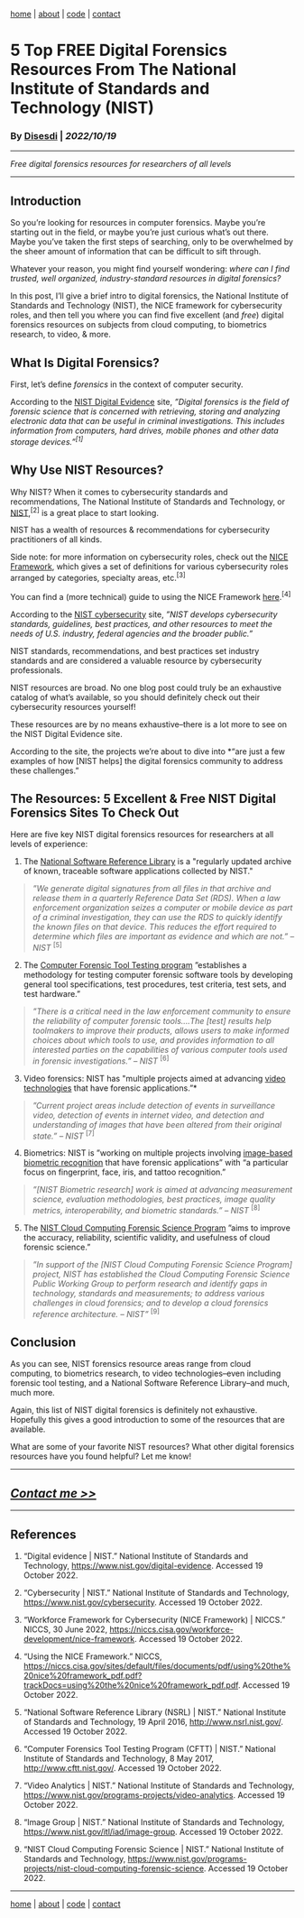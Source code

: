 [home](https://disesdi.github.io/) | [about](https://disesdi.github.io/about.html) | <a href="https://github.com/disesdi/" target="_blank" rel="noopener noreferrer">code</a> | [contact](https://disesdi.github.io/contact.html)


#  5 Top FREE Digital Forensics Resources From The National Institute of Standards and Technology (NIST)


### By <a href="https://disesdi.github.io/contact.html" target="_blank" rel="noopener noreferrer">Disesdi</a> | *2022/10/19*

-------

*Free digital forensics resources for researchers of all levels*

-------


## Introduction


So you’re looking for resources in computer forensics. Maybe you’re starting out in the field, or maybe you’re just curious what’s out there. Maybe you’ve taken the first steps of searching, only to be overwhelmed by the sheer amount of information that can be difficult to sift through.


Whatever your reason, you might find yourself wondering: *where can I find trusted, well organized, industry-standard resources in digital forensics?*


In this post, I’ll give a brief intro to digital forensics, the National Institute of Standards and Technology (NIST), the NICE framework for cybersecurity roles, and then tell you where you can find five excellent (and *free*) digital forensics resources on subjects from cloud computing, to biometrics research, to video, & more.


## What Is Digital Forensics?


First, let’s define *forensics* in the context of computer security. 


According to the [NIST Digital Evidence](https://www.nist.gov/digital-evidence) site, *”Digital forensics is the field of forensic science that is concerned with retrieving, storing and analyzing electronic data that can be useful in criminal investigations. This includes information from computers, hard drives, mobile phones and other data storage devices.”<sup>[1]</sup>*


## Why Use NIST Resources?


Why NIST? When it comes to cybersecurity standards and recommendations, The National Institute of Standards and Technology, or [NIST](https://www.nist.gov/cybersecurity),<sup>[2]</sup> is a great place to start looking.


NIST has a wealth of resources & recommendations for cybersecurity practitioners of all kinds. 


Side note: for more information on cybersecurity roles, check out the [NICE Framework](https://niccs.cisa.gov/workforce-development/nice-framework), which gives a set of definitions for various cybersecurity roles arranged by categories, specialty areas, etc.<sup>[3]</sup>  


You can find a (more technical) guide to using the NICE Framework [here](https://niccs.cisa.gov/sites/default/files/documents/pdf/using%20the%20nice%20framework_pdf.pdf?trackDocs=using%20the%20nice%20framework_pdf.pdf).<sup>[4]</sup> 


According to the [NIST cybersecurity](https://www.nist.gov/cybersecurity) site, *”NIST develops cybersecurity standards, guidelines, best practices, and other resources to meet the needs of U.S. industry, federal agencies and the broader public.”* 


NIST standards, recommendations, and best practices set industry standards and are considered a valuable resource by cybersecurity professionals.


NIST resources are broad. No one blog post could truly be an exhaustive catalog of what’s available, so you should definitely check out their cybersecurity resources yourself!


These resources are by no means exhaustive–there is a lot more to see on the NIST Digital Evidence site. 

According to the site, the projects we’re about to dive into *“are just a few examples of how [NIST helps] the digital forensics community to address these challenges.”


## The Resources: 5 Excellent & Free NIST Digital Forensics Sites To Check Out 


Here are five key NIST digital forensics resources for researchers at all levels of experience:


1. The [National Software Reference Library](http://www.nsrl.nist.gov/) is a "regularly updated archive of known, traceable software applications collected by NIST."

>*”We generate digital signatures from all files in that archive and release them in a quarterly Reference Data Set (RDS). When a law enforcement organization seizes a computer or mobile device as part of a criminal investigation, they can use the RDS to quickly identify the known files on that device. This reduces the effort required to determine which files are important as evidence and which are not.” – NIST* <sup>[5]</sup> 


2. The [Computer Forensic Tool Testing program](http://www.cftt.nist.gov/) ”establishes a methodology for testing computer forensic software tools by developing general tool specifications, test procedures, test criteria, test sets, and test hardware.”

>*”There is a critical need in the law enforcement community to ensure the reliability of computer forensic tools….The [test] results help toolmakers to improve their products, allows users to make informed choices about which tools to use, and provides information to all interested parties on the capabilities of various computer tools used in forensic investigations.” – NIST* <sup>[6]</sup> 


3. Video forensics: NIST has "multiple projects aimed at advancing [video technologies](https://www.nist.gov/programs-projects/video-analytics) that have forensic applications.”* 

>*”Current project areas include detection of events in surveillance video, detection of events in internet video, and detection and understanding of images that have been altered from their original state.” – NIST* <sup>[7]</sup> 


4. Biometrics: NIST is ”working on multiple projects involving [image-based biometric recognition](https://www.nist.gov/itl/iad/image-group) that have forensic applications” with “a particular focus on fingerprint, face, iris, and tattoo recognition.”  

> *”[NIST Biometric research] work is aimed at advancing measurement science, evaluation methodologies, best practices, image quality metrics, interoperability, and biometric standards.” – NIST* <sup>[8]</sup> 


5. The [NIST Cloud Computing Forensic Science Program](https://www.nist.gov/programs-projects/nist-cloud-computing-forensic-science) ”aims to improve the accuracy, reliability, scientific validity, and usefulness of cloud forensic science.”  

>*”In support of the [NIST Cloud Computing Forensic Science Program] project, NIST has established the Cloud Computing Forensic Science Public Working Group to perform research and identify gaps in technology, standards and measurements; to address various challenges in cloud forensics; and to develop a cloud forensics reference architecture. – NIST”*  <sup>[9]</sup>


## Conclusion


As you can see, NIST forensics resource areas range from cloud computing, to biometrics research,  to video technologies–even including forensic tool testing, and a National Software Reference Library–and much, much more.

Again, this list of NIST digital forensics is definitely not exhaustive. Hopefully this gives a good introduction to some of the resources that are available. 

What are some of your favorite NIST resources? What other digital forensics resources have you found helpful? Let me know!

-------


## [*Contact me >>*](https://disesdi.github.io/contact.html)


-------


## References

1. “Digital evidence \| NIST.” National Institute of Standards and Technology, https://www.nist.gov/digital-evidence. Accessed 19 October 2022.


2. “Cybersecurity \| NIST.” National Institute of Standards and Technology, https://www.nist.gov/cybersecurity. Accessed 19 October 2022.


3. “Workforce Framework for Cybersecurity (NICE Framework) \| NICCS.” NICCS, 30 June 2022, https://niccs.cisa.gov/workforce-development/nice-framework. Accessed 19 October 2022.


4. “Using the NICE Framework.” NICCS, https://niccs.cisa.gov/sites/default/files/documents/pdf/using%20the%20nice%20framework_pdf.pdf?trackDocs=using%20the%20nice%20framework_pdf.pdf. Accessed 19 October 2022.


5. “National Software Reference Library (NSRL) \| NIST.” National Institute of Standards and Technology, 19 April 2016, http://www.nsrl.nist.gov/. Accessed 19 October 2022.


6. “Computer Forensics Tool Testing Program (CFTT) \| NIST.” National Institute of Standards and Technology, 8 May 2017, http://www.cftt.nist.gov/. Accessed 19 October 2022.


7. “Video Analytics \| NIST.” National Institute of Standards and Technology, https://www.nist.gov/programs-projects/video-analytics. Accessed 19 October 2022.


8. “Image Group \| NIST.” National Institute of Standards and Technology, https://www.nist.gov/itl/iad/image-group. Accessed 19 October 2022.


9. “NIST Cloud Computing Forensic Science \| NIST.” National Institute of Standards and Technology, https://www.nist.gov/programs-projects/nist-cloud-computing-forensic-science. Accessed 19 October 2022.


-------

[home](https://disesdi.github.io/) | [about](https://disesdi.github.io/about.html) | <a href="https://github.com/disesdi/" target="_blank" rel="noopener noreferrer">code</a> | [contact](https://disesdi.github.io/contact.html)

